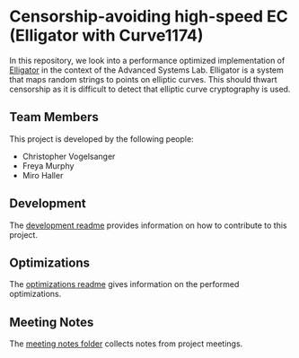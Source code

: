 # Censorship-avoiding high-speed EC (Elligator with Curve1174)
In this repository, we look into a performance optimized implementation of [Elligator](https://elligator.cr.yp.to/) in the context of the Advanced Systems Lab. Elligator is a system that maps random strings to points on elliptic curves. This should thwart censorship as it is difficult to detect that elliptic curve cryptography is used.

## Team Members
This project is developed by the following people:
- Christopher Vogelsanger
- Freya Murphy
- Miro Haller

## Development
The [development readme](./documentation/DEVELOPMENT.md) provides information on how to contribute to this project.

## Optimizations
The [optimizations readme](./documentation/optimizations/README.md) gives information on the performed optimizations.

## Meeting Notes
The [meeting notes folder](./documentation/meeting_notes) collects notes from project meetings.
